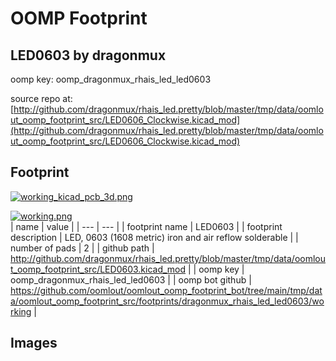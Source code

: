 # OOMP Footprint  
## LED0603  by dragonmux  
  
oomp key: oomp_dragonmux_rhais_led_led0603  
  
source repo at: [http://github.com/dragonmux/rhais_led.pretty/blob/master/tmp/data/oomlout_oomp_footprint_src/LED0606_Clockwise.kicad_mod](http://github.com/dragonmux/rhais_led.pretty/blob/master/tmp/data/oomlout_oomp_footprint_src/LED0606_Clockwise.kicad_mod)  
## Footprint  
  
[![working_kicad_pcb_3d.png](working_kicad_pcb_3d_600.png)](working_kicad_pcb_3d.png)  
  
[![working.png](working_600.png)](working.png)  
| name | value | 
| --- | --- | 
| footprint name | LED0603 | 
| footprint description | LED, 0603 (1608 metric) iron and air reflow solderable | 
| number of pads | 2 | 
| github path | http://github.com/dragonmux/rhais_led.pretty/blob/master/tmp/data/oomlout_oomp_footprint_src/LED0603.kicad_mod | 
| oomp key | oomp_dragonmux_rhais_led_led0603 | 
| oomp bot github | https://github.com/oomlout/oomlout_oomp_footprint_bot/tree/main/tmp/data/oomlout_oomp_footprint_src/footprints/dragonmux_rhais_led_led0603/working | 
## Images  
